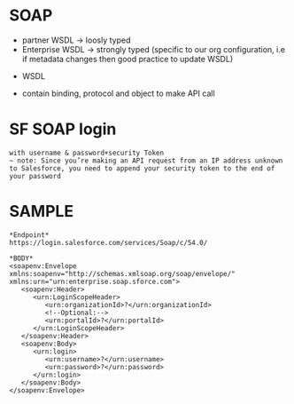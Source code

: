 # SOAP
  - partner WSDL -> loosly typed
  - Enterprise WSDL -> strongly typed (specific to our org configuration, i.e if metadata changes then good practice to update WSDL)

* WSDL 
 - contain binding, protocol and object to make API call
 

# SF SOAP login
    with username & password+security Token
    ~ note: Since you’re making an API request from an IP address unknown to Salesforce, you need to append your security token to the end of your password

# SAMPLE 
    *Endpoint*
    https://login.salesforce.com/services/Soap/c/54.0/

    *BODY*
    <soapenv:Envelope xmlns:soapenv="http://schemas.xmlsoap.org/soap/envelope/" xmlns:urn="urn:enterprise.soap.sforce.com">
       <soapenv:Header>
          <urn:LoginScopeHeader>
             <urn:organizationId>?</urn:organizationId>
             <!--Optional:-->
             <urn:portalId>?</urn:portalId>
          </urn:LoginScopeHeader>
       </soapenv:Header>
       <soapenv:Body>
          <urn:login>
             <urn:username>?</urn:username>
             <urn:password>?</urn:password>
          </urn:login>
       </soapenv:Body>
    </soapenv:Envelope>
